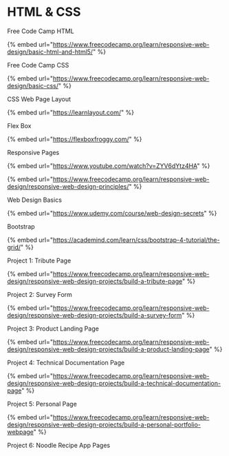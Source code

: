 # HTML & CSS

Free Code Camp HTML

{% embed url="https://www.freecodecamp.org/learn/responsive-web-design/basic-html-and-html5/" %}

Free Code Camp CSS

{% embed url="https://www.freecodecamp.org/learn/responsive-web-design/basic-css/" %}

CSS Web Page Layout

{% embed url="https://learnlayout.com/" %}

Flex Box

{% embed url="https://flexboxfroggy.com/" %}

Responsive Pages

{% embed url="https://www.youtube.com/watch?v=ZYV6dYtz4HA" %}



{% embed url="https://www.freecodecamp.org/learn/responsive-web-design/responsive-web-design-principles/" %}

Web Design Basics

{% embed url="https://www.udemy.com/course/web-design-secrets" %}

Bootstrap

{% embed url="https://academind.com/learn/css/bootstrap-4-tutorial/the-grid/" %}

Project 1: Tribute Page

{% embed url="https://www.freecodecamp.org/learn/responsive-web-design/responsive-web-design-projects/build-a-tribute-page" %}

Project 2: Survey Form

{% embed url="https://www.freecodecamp.org/learn/responsive-web-design/responsive-web-design-projects/build-a-survey-form" %}

Project 3: Product Landing Page

{% embed url="https://www.freecodecamp.org/learn/responsive-web-design/responsive-web-design-projects/build-a-product-landing-page" %}

Project 4: Technical Documentation Page

{% embed url="https://www.freecodecamp.org/learn/responsive-web-design/responsive-web-design-projects/build-a-technical-documentation-page" %}

Project 5: Personal Page

{% embed url="https://www.freecodecamp.org/learn/responsive-web-design/responsive-web-design-projects/build-a-personal-portfolio-webpage" %}

Project 6: Noodle Recipe App Pages

